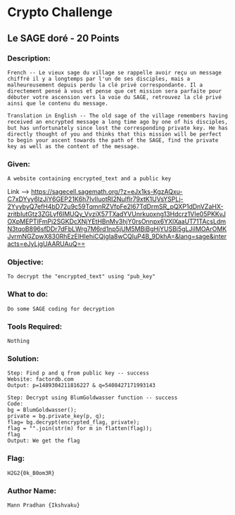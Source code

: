 # Crypto Challenge

## Le SAGE doré - 20 Points

### Description: 
```French -- Le vieux sage du village se rappelle avoir reçu un message chiffré il y a longtemps par l'un de ses disciples, mais a malheureusement depuis perdu la clé privé correspondante. Il a directement pensé à vous et pense que cet mission sera parfaite pour débuter votre ascension vers la voie du SAGE, retrouvez la clé privé ainsi que le contenu du message.```

```Translation in English -- The old sage of the village remembers having received an encrypted message a long time ago by one of his disciples, but has unfortunately since lost the corresponding private key. He has directly thought of you and thinks that this mission will be perfect to begin your ascent towards the path of the SAGE, find the private key as well as the content of the message.```

### Given: 
```A website containing encrypted_text and a public key```

Link --> https://sagecell.sagemath.org/?z=eJx1ks-KgzAQxu-C7xDYyy6IzJiY6GEP21K6h7IvIIuotRI2NuIflr79xtK1UVsYSPLj-2YyybyQ7efH4bD72u9c59TqmnRZVfpFe2l67TdDrmSR_pQXP1dDnVZaHX-zritbIutGtz3ZGLyf6IMUQy_VvziX57TXadYVUnrkuoxng13Hdcrz1VIe05PKKvJOXpMEPTIFmPj2SGKDcXNjYEtHBnMv3hjY0rsOnnpx6YXlXaaUT71TAcsLdmN3tqoB896sfDDr7dFbLWrg7M6rd1np5jUM5MBiBgHjYUSBi5gLJiIMOArOMKJvrmNGZpwX830RhEzElHIehiCQjgIa8wCQIuP4B_9DkhA=&lang=sage&interacts=eJyLjgUAARUAuQ==

### Objective: 
```To decrypt the "encrypted_text" using "pub_key"```

### What to do: 
```Do some SAGE coding for decryption```

### Tools Required: 
    Nothing

### Solution:

    Step: Find p and q from public key -- success
    Website: factordb.com
    Output: p=1489304211816227 & q=5408427171993143
    
    Step: Decrypt using BlumGoldwasser function -- success
    Code: 
    bg = BlumGoldwasser();
    private = bg.private_key(p, q);
    flag= bg.decrypt(encrypted_flag, private);
    flag = "".join(str(m) for m in flatten(flag));
    flag
    Output: We get the flag
    
### Flag: 
    H2G2{0k_B0om3R}

### Author Name:
    Mann Pradhan {Ikshvaku}
